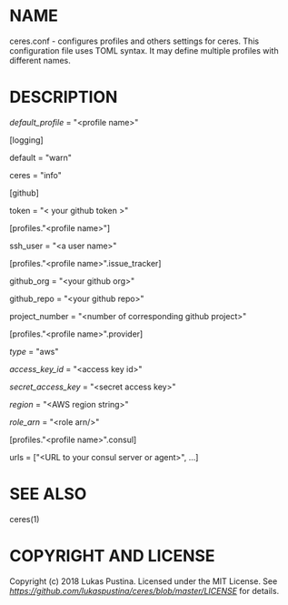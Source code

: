 # NAME

ceres.conf - configures profiles and others settings for ceres. This configuration file uses TOML syntax. It may define multiple profiles with different names.

# DESCRIPTION

*default_profile* = "\<profile name\>"

[logging]

default = "warn"

ceres = "info"

[github]

token = "\< your github token \>"

[profiles."\<profile name\>"]

ssh_user = "\<a user name\>"

[profiles."\<profile name\>".issue_tracker]

github_org = "\<your github org\>"

github_repo = "\<your github repo\>"

project_number = "\<number of corresponding github project\>"

[profiles."\<profile name\>".provider]

*type* = "aws"

*access_key_id* = "\<access key id\>"

*secret_access_key* = "\<secret access key\>"

*region* = "\<AWS region string\>"

*role_arn* = "\<role arn/>"

[profiles."\<profile name\>".consul]

urls = ["\<URL to your consul server or agent\>", ...]



# SEE ALSO
  ceres(1)

# COPYRIGHT AND LICENSE

Copyright (c) 2018 Lukas Pustina. Licensed under the MIT License. See *https://github.com/lukaspustina/ceres/blob/master/LICENSE* for details.

